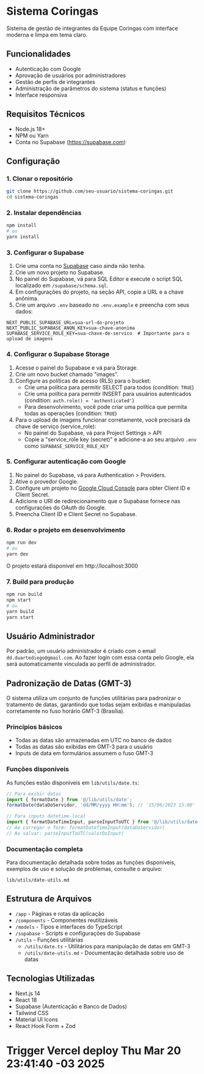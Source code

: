 # Sistema Coringas

Sistema de gestão de integrantes da Equipe Coringas com interface moderna e limpa em tema claro.

## Funcionalidades

- Autenticação com Google
- Aprovação de usuários por administradores
- Gestão de perfis de integrantes
- Administração de parâmetros do sistema (status e funções)
- Interface responsiva

## Requisitos Técnicos

- Node.js 18+ 
- NPM ou Yarn
- Conta no Supabase (https://supabase.com)

## Configuração

### 1. Clonar o repositório

```bash
git clone https://github.com/seu-usuario/sistema-coringas.git
cd sistema-coringas
```

### 2. Instalar dependências

```bash
npm install
# ou
yarn install
```

### 3. Configurar o Supabase

1. Crie uma conta no [Supabase](https://supabase.com) caso ainda não tenha.
2. Crie um novo projeto no Supabase.
3. No painel do Supabase, vá para SQL Editor e execute o script SQL localizado em `/supabase/schema.sql`.
4. Em configurações do projeto, na seção API, copie a URL e a chave anônima.
5. Crie um arquivo `.env` baseado no `.env.example` e preencha com seus dados:

```
NEXT_PUBLIC_SUPABASE_URL=sua-url-do-projeto
NEXT_PUBLIC_SUPABASE_ANON_KEY=sua-chave-anonima
SUPABASE_SERVICE_ROLE_KEY=sua-chave-de-servico  # Importante para o upload de imagens
```

### 4. Configurar o Supabase Storage

1. Acesse o painel do Supabase e vá para Storage.
2. Crie um novo bucket chamado "images".
3. Configure as políticas de acesso (RLS) para o bucket:
   - Crie uma política para permitir SELECT para todos (condition: `TRUE`)
   - Crie uma política para permitir INSERT para usuários autenticados (condition: `auth.role() = 'authenticated'`)
   - Para desenvolvimento, você pode criar uma política que permita todas as operações (condition: `TRUE`)
4. Para o upload de imagens funcionar corretamente, você precisará da chave de serviço (service_role):
   - No painel do Supabase, vá para Project Settings > API
   - Copie a "service_role key (secret)" e adicione-a ao seu arquivo `.env` como `SUPABASE_SERVICE_ROLE_KEY`

### 5. Configurar autenticação com Google

1. No painel do Supabase, vá para Authentication > Providers.
2. Ative o provedor Google.
3. Configure um projeto no [Google Cloud Console](https://console.cloud.google.com/) para obter Client ID e Client Secret.
4. Adicione o URI de redirecionamento que o Supabase fornece nas configurações do OAuth do Google.
5. Preencha Client ID e Client Secret no Supabase.

### 6. Rodar o projeto em desenvolvimento

```bash
npm run dev
# ou
yarn dev
```

O projeto estará disponível em http://localhost:3000

### 7. Build para produção

```bash
npm run build
npm start
# ou
yarn build
yarn start
```

## Usuário Administrador

Por padrão, um usuário administrador é criado com o email `dd.duartediego@gmail.com`. Ao fazer login com essa conta pelo Google, ela será automaticamente vinculada ao perfil de administrador.

## Padronização de Datas (GMT-3)

O sistema utiliza um conjunto de funções utilitárias para padronizar o tratamento de datas, garantindo que todas sejam exibidas e manipuladas corretamente no fuso horário GMT-3 (Brasília).

### Princípios básicos

- Todas as datas são armazenadas em UTC no banco de dados
- Todas as datas são exibidas em GMT-3 para o usuário
- Inputs de data em formulários assumem o fuso GMT-3

### Funções disponíveis

As funções estão disponíveis em `lib/utils/date.ts`:

```typescript
// Para exibir datas
import { formatDate } from '@/lib/utils/date';
formatDate(dataDoServidor, 'dd/MM/yyyy HH:mm'); // '15/06/2023 15:00'

// Para inputs datetime-local
import { formatDateTimeInput, parseInputToUTC } from '@/lib/utils/date';
// Ao carregar o form: formatDateTimeInput(dataDoServidor)
// Ao salvar: parseInputToUTC(valorDoInput)
```

### Documentação completa

Para documentação detalhada sobre todas as funções disponíveis, exemplos de uso e solução de problemas, consulte o arquivo:

`lib/utils/date-utils.md`

## Estrutura de Arquivos

- `/app` - Páginas e rotas da aplicação
- `/components` - Componentes reutilizáveis 
- `/models` - Tipos e interfaces do TypeScript
- `/supabase` - Scripts e configurações do Supabase
- `/utils` - Funções utilitárias
  - `/utils/date.ts` - Utilitários para manipulação de datas em GMT-3
  - `/utils/date-utils.md` - Documentação detalhada sobre uso de datas

## Tecnologias Utilizadas

- Next.js 14
- React 18
- Supabase (Autenticação e Banco de Dados)
- Tailwind CSS
- Material UI Icons
- React Hook Form + Zod
# Trigger Vercel deploy Thu Mar 20 23:41:40 -03 2025
